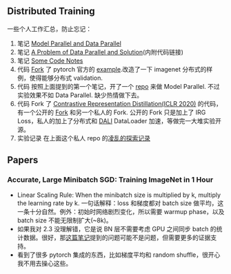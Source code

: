 ## Distributed Training
一些个人工作汇总，防止忘记：  
1. 笔记 [Model Parallel and Data Parallel](../../pytorch/distributed_notes.md)  
2. 笔记 [A Problem of Data Parallel and Solution](../kd/distributed_parallel/mutual_instance.md)(内附代码链接)  
3. 笔记 [Some Code Notes](../../pytorch/code_notes.md)  
4. 代码 [Fork](https://github.com/triomino/examples) 了 pytorch 官方的 [example](https://github.com/pytorch/examples).改造了一下 imagenet 分布式的样例，使得能够分布式 validation.  
5. 代码 按照上面提到的第一个笔记，开了一个 [repo](https://github.com/triomino/ModelParallel) 来做 Model Parallel. 不过实验效果不如 Data Parallel. 缺少热情做下去。  
6. 代码 Fork 了 [Contrastive Representation Distillation(ICLR 2020)](https://github.com/HobbitLong/RepDistiller) 的代码，有一个公开的 [Fork](https://github.com/triomino/RepDistiller) 和另一个私人的 Fork. 公开的 Fork 只是加上了 IRG Loss，私人的加上了分布式和 [DALI](https://github.com/NVIDIA/DALI) DataLoader 加速，等做完一大堆实验开源。  
7. 实验记录 在上面这个私人 repo 的[凌乱的探索记录](../kd/distributed_parallel/exp.md)

## Papers
### Accurate, Large Minibatch SGD: Training ImageNet in 1 Hour
 * Linear Scaling Rule: When the minibatch size is multiplied by k, multiply the learning rate by k. 一句话解释：loss 和梯度都对 batch size 做平均，这一条十分自然。例外：初始时网络剧烈变化，所以需要 warmup phase，以及 batch size 不能无限制扩大(~8k)。
 * 如果我对 2.3 没理解错，它是说 BN 层不需要考虑 GPU 之间同步 batch 的统计数据。很好，那[这篇笔记]((../kd/distributed_parallel/mutual_instance.md))提到的问题可能不是问题，但需要更多的证据支持。
 * 看到了很多 pytorch 集成的东西，比如梯度平均和 random shuffle，很开心我不用去操心这些。